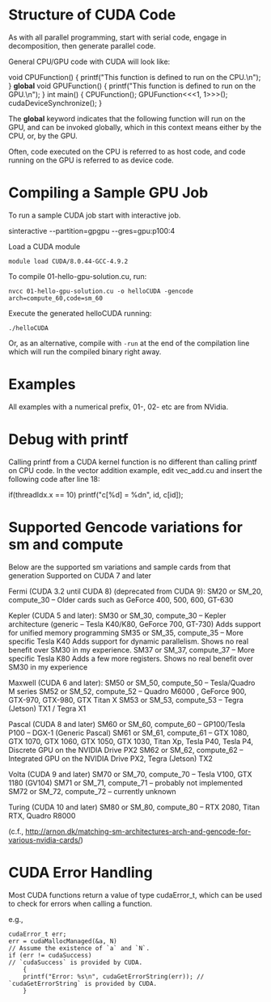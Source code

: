 # Structure of CUDA Code

As with all parallel programming, start with serial code, engage in decomposition, then generate parallel code.

General CPU/GPU code with CUDA will look like:

void CPUFunction()
{
	printf("This function is defined to run on the CPU.\n");
}
__global__ void GPUFunction()
{
	printf("This function is defined to run on the GPU.\n");
}
int main()
{
	CPUFunction();
	GPUFunction<<<1, 1>>>();
	cudaDeviceSynchronize();
}


The __global__ keyword indicates that the following function will run on the GPU, and can be invoked globally, which in this context means either by
the CPU, or, by the GPU.

Often, code executed on the CPU is referred to as host code, and code running on the GPU is referred to as device code.


# Compiling a Sample GPU Job

To run a sample CUDA job start with interactive job.

sinteractive --partition=gpgpu --gres=gpu:p100:4

Load a CUDA module

`module load CUDA/8.0.44-GCC-4.9.2`

To compile 01-hello-gpu-solution.cu, run:

`nvcc 01-hello-gpu-solution.cu -o helloCUDA -gencode arch=compute_60,code=sm_60`

Execute the generated helloCUDA running:

`./helloCUDA`

Or, as an alternative, compile with `-run` at the end of the compilation line which will run the compiled binary right away.

# Examples

All examples with a numerical prefix, 01-, 02- etc are from NVidia.


# Debug with printf

Calling printf from a CUDA kernel function is no different than calling printf on CPU code. In the vector addition example, edit vec_add.cu and insert the following code after line 18:

if(threadIdx.x == 10)
    printf("c[%d] = %dn", id, c[id]);


# Supported Gencode variations for sm and compute

Below are the supported sm variations and sample cards from that generation
Supported on CUDA 7 and later

Fermi (CUDA 3.2 until CUDA 8) (deprecated from CUDA 9):
	SM20 or SM_20, compute_30 – Older cards such as GeForce 400, 500, 600, GT-630

Kepler (CUDA 5 and later):
        SM30 or SM_30, compute_30 – Kepler architecture (generic – Tesla K40/K80, GeForce 700, GT-730)
        Adds support for unified memory programming
        SM35 or SM_35, compute_35 – More specific Tesla K40
        Adds support for dynamic parallelism. Shows no real benefit over SM30 in my experience.
        SM37 or SM_37, compute_37 – More specific Tesla K80
        Adds a few more registers. Shows no real benefit over SM30 in my experience

Maxwell (CUDA 6 and later):
        SM50 or SM_50, compute_50 – Tesla/Quadro M series
        SM52 or SM_52, compute_52 – Quadro M6000 , GeForce 900, GTX-970, GTX-980, GTX Titan X
        SM53 or SM_53, compute_53 – Tegra (Jetson) TX1 / Tegra X1

Pascal (CUDA 8 and later)
        SM60 or SM_60, compute_60 – GP100/Tesla P100 – DGX-1 (Generic Pascal)
        SM61 or SM_61, compute_61 – GTX 1080, GTX 1070, GTX 1060, GTX 1050, GTX 1030, Titan Xp, Tesla P40, Tesla P4, Discrete GPU on the NVIDIA Drive PX2
        SM62 or SM_62, compute_62 – Integrated GPU on the NVIDIA Drive PX2, Tegra (Jetson) TX2

Volta (CUDA 9 and later)
        SM70 or SM_70, compute_70 – Tesla V100, GTX 1180 (GV104)
        SM71 or SM_71, compute_71 – probably not implemented
        SM72 or SM_72, compute_72 – currently unknown

Turing (CUDA 10 and later)
        SM80 or SM_80, compute_80 – RTX 2080, Titan RTX, Quadro R8000

(c.f., http://arnon.dk/matching-sm-architectures-arch-and-gencode-for-various-nvidia-cards/)

# CUDA Error Handling

Most CUDA functions return a value of type cudaError_t, which can be used to check for errors when calling a function.

e.g.,

```
cudaError_t err;
err = cudaMallocManaged(&a, N)
// Assume the existence of `a` and `N`.
if (err != cudaSuccess)
// `cudaSuccess` is provided by CUDA.
	{
	printf("Error: %s\n", cudaGetErrorString(err)); // `cudaGetErrorString` is provided by CUDA.
	}
```

